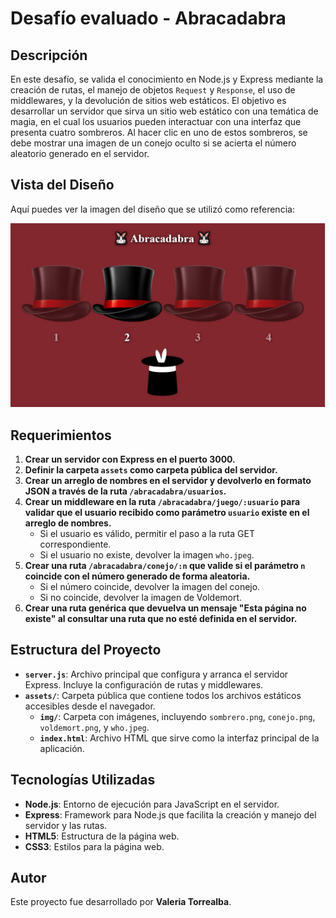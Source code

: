 # Desafío evaluado - Abracadabra

## Descripción

En este desafío, se valida el conocimiento en Node.js y Express mediante la creación de rutas, el manejo de objetos `Request` y `Response`, el uso de middlewares, y la devolución de sitios web estáticos. El objetivo es desarrollar un servidor que sirva un sitio web estático con una temática de magia, en el cual los usuarios pueden interactuar con una interfaz que presenta cuatro sombreros. Al hacer clic en uno de estos sombreros, se debe mostrar una imagen de un conejo oculto si se acierta el número aleatorio generado en el servidor.

## Vista del Diseño

Aquí puedes ver la imagen del diseño que se utilizó como referencia:

![abracadabra](assets/screenshot/abracadabra.png)

## Requerimientos

1. **Crear un servidor con Express en el puerto 3000.**
2. **Definir la carpeta `assets` como carpeta pública del servidor.**
3. **Crear un arreglo de nombres en el servidor y devolverlo en formato JSON a través de la ruta `/abracadabra/usuarios`.**
4. **Crear un middleware en la ruta `/abracadabra/juego/:usuario` para validar que el usuario recibido como parámetro `usuario` existe en el arreglo de nombres.**
   - Si el usuario es válido, permitir el paso a la ruta GET correspondiente.
   - Si el usuario no existe, devolver la imagen `who.jpeg`. 
5. **Crear una ruta `/abracadabra/conejo/:n` que valide si el parámetro `n` coincide con el número generado de forma aleatoria.**
   - Si el número coincide, devolver la imagen del conejo.
   - Si no coincide, devolver la imagen de Voldemort.
6. **Crear una ruta genérica que devuelva un mensaje "Esta página no existe" al consultar una ruta que no esté definida en el servidor.**

## Estructura del Proyecto

- **`server.js`**: Archivo principal que configura y arranca el servidor Express. Incluye la configuración de rutas y middlewares.
- **`assets/`**: Carpeta pública que contiene todos los archivos estáticos accesibles desde el navegador.
  - **`img/`**: Carpeta con imágenes, incluyendo `sombrero.png`, `conejo.png`, `voldemort.png`, y `who.jpeg`.
  - **`index.html`**: Archivo HTML que sirve como la interfaz principal de la aplicación.

## Tecnologías Utilizadas

- **Node.js**: Entorno de ejecución para JavaScript en el servidor.
- **Express**: Framework para Node.js que facilita la creación y manejo del servidor y las rutas.
- **HTML5**: Estructura de la página web.
- **CSS3**: Estilos para la página web.

## Autor

Este proyecto fue desarrollado por **Valeria Torrealba**.